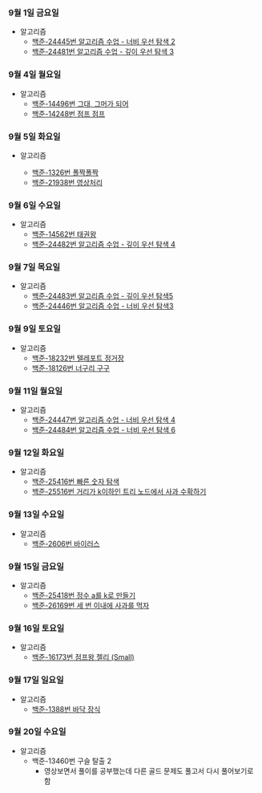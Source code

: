 ### 9월 1일 금요일

- 알고리즘
  - [백준-24445번 알고리즘 수업 - 너비 우선 탐색 2](https://github.com/sc303030/algorithm_practice/blob/91687828a4c0f27c2bedb4e3bf9bc1d034a236f6/6.BFS/%5B%EB%B0%B1%EC%A4%80%5D%2024445%EB%B2%88%20%EC%95%8C%EA%B3%A0%EB%A6%AC%EC%A6%98%20%EC%88%98%EC%97%85%20-%20%EB%84%88%EB%B9%84%20%EC%9A%B0%EC%84%A0%20%ED%83%90%EC%83%89%202%20%ED%8C%8C%EC%9D%B4%EC%8D%AC.md)
  - [백준-24481번 알고리즘 수업 - 깊이 우선 탐색 3](https://github.com/sc303030/algorithm_practice/blob/d96e96b3eb07e47087df136746372ce09c0d635c/5.DFS/%5B%EB%B0%B1%EC%A4%80%5D%2024481%EB%B2%88%20%EC%95%8C%EA%B3%A0%EB%A6%AC%EC%A6%98%20%EC%88%98%EC%97%85%20-%20%EA%B9%8A%EC%9D%B4%20%EC%9A%B0%EC%84%A0%20%ED%83%90%EC%83%89%203.md)

### 9월 4일 월요일

- 알고리즘
  - [백준-14496번 그대, 그머가 되어](https://github.com/sc303030/algorithm_practice/blob/eb49d23eaf8148c069611589491871f7c1448195/6.BFS/%5B%EB%B0%B1%EC%A4%80%5D%2014496%EB%B2%88%20%EA%B7%B8%EB%8C%80%2C%20%EA%B7%B8%EB%A8%B8%EA%B0%80%20%EB%90%98%EC%96%B4%20%ED%8C%8C%EC%9D%B4%EC%8D%AC.md)
  - [백준-14248번 점프 점프](https://github.com/sc303030/algorithm_practice/blob/1c3260f8dd6d8f824f2dcdb43df91f51b957c3a3/5.DFS/%5B%EB%B0%B1%EC%A4%80%5D%2014248%EB%B2%88%20%EC%A0%90%ED%94%84%20%EC%A0%90%ED%94%84%20%ED%8C%8C%EC%9D%B4%EC%8D%AC.md)

### 9월 5일 화요일

- 알고리즘

  - [백준-1326번 폴짝폴짝](https://github.com/sc303030/algorithm_practice/blob/e5786f663ad28305dc2579a968f4a90937d6786c/6.BFS/%5B%EB%B0%B1%EC%A4%80%5D%201326%EB%B2%88%20%ED%8F%B4%EC%A7%9D%20%ED%8F%B4%EC%A7%9D%20%ED%8C%8C%EC%9D%B4%EC%8D%AC.md)
  - [백준-21938번 영상처리](https://github.com/sc303030/algorithm_practice/blob/2182e7d132c1a067571bea0f56c13fb7f7b76e8e/5.DFS/%5B%EB%B0%B1%EC%A4%80%5D%2021938%EB%B2%88%20%EC%98%81%EC%83%81%EC%B2%98%EB%A6%AC%20%ED%8C%8C%EC%9D%B4%EC%8D%AC.md)


### 9월 6일 수요일

- 알고리즘
  - [백준-14562번 태권왕](https://github.com/sc303030/algorithm_practice/blob/e8d5743b404e382982052c47ffdc7724d3d87e89/6.BFS/%5B%EB%B0%B1%EC%A4%80%5D%2014562%EB%B2%88%20%ED%83%9C%EA%B6%8C%EC%99%95%20%ED%8C%8C%EC%9D%B4%EC%8D%AC.md)
  - [백준-24482번 알고리즘 수업 - 깊이 우선 탐색 4](https://github.com/sc303030/algorithm_practice/blob/fe4987ef68ae30dd6a19996790196e205963f71a/5.DFS/%5B%EB%B0%B1%EC%A4%80%5D%2024482%EB%B2%88%20%EC%95%8C%EA%B3%A0%EB%A6%AC%EC%A6%98%20%EC%88%98%EC%97%85%20-%20%EA%B9%8A%EC%9D%B4%20%EC%9A%B0%EC%84%A0%20%ED%83%90%EC%83%89%204%20%ED%8C%8C%EC%9D%B4%EC%8D%AC.md)

### 9월 7일 목요일

- 알고리즘
  - [백준-24483번 알고리즘 수업 - 깊이 우선 탐색5](https://github.com/sc303030/algorithm_practice/blob/cd31fec282c121ffcee8679cdead277b3cd88daf/5.DFS/%5B%EB%B0%B1%EC%A4%80%5D%2024483%EB%B2%88%20%EC%95%8C%EA%B3%A0%EB%A6%AC%EC%A6%98%20%EC%88%98%EC%97%85%20-%20%EA%B9%8A%EC%9D%B4%20%EC%9A%B0%EC%84%A0%20%ED%83%90%EC%83%89%205%20%ED%8C%8C%EC%9D%B4%EC%8D%AC.md)
  - [백준-24446번 알고리즘 수업 - 너비 우선 탐색3](http://github.com/sc303030/algorithm_practice/commit/85c3138e5d994ee9fe7ef1d7ef262a174184eb61)

### 9월 9일 토요일

- 알고리즘
  - [백준-18232번 텔레포트 정거장](https://github.com/sc303030/algorithm_practice/blob/ea3d2cf0cf5daa7e21c02105b06877f682a6c94f/6.BFS/%5B%EB%B0%B1%EC%A4%80%5D%2018232%EB%B2%88%20%ED%85%94%EB%A0%88%ED%8F%AC%ED%8A%B8%20%EC%A0%95%EA%B1%B0%EC%9E%A5%20%ED%8C%8C%EC%9D%B4%EC%8D%AC.md)
  - [백준-18126번 너구리 구구](https://github.com/sc303030/algorithm_practice/blob/5421b6290bfb83fed0d72c422946b0c7bb76901d/5.DFS/%5B%EB%B0%B1%EC%A4%80%5D%2018126%EB%B2%88%20%EB%84%88%EA%B5%AC%EB%A6%AC%20%EA%B5%AC%EA%B5%AC%20%ED%8C%8C%EC%9D%B4%EC%8D%AC.md)

### 9월 11일 월요일

- 알고리즘
  - [백준-24447번 알고리즘 수업 - 너비 우선 탐색 4](https://github.com/sc303030/algorithm_practice/blob/8501d1b27e28218ffa9b00c11c85d44c4a883eed/6.BFS/%5B%EB%B0%B1%EC%A4%80%5D%2024447%EB%B2%88%20%EC%95%8C%EA%B3%A0%EB%A6%AC%EC%A6%98%20%EC%88%98%EC%97%85%20-%20%EB%84%88%EB%B9%84%20%EC%9A%B0%EC%84%A0%20%ED%83%90%EC%83%89%204%20%ED%8C%8C%EC%9D%B4%EC%8D%AC.md)
  - [백준-24484번 알고리즘 수업 - 너비 우선 탐색 6](https://github.com/sc303030/algorithm_practice/blob/d8ed8d84bf311492100dcd98335f4500f4dff48b/5.DFS/%5B%EB%B0%B1%EC%A4%80%5D%2024484%EB%B2%88%20%EC%95%8C%EA%B3%A0%EB%A6%AC%EC%A6%98%20%EC%88%98%EC%97%85%20-%20%EB%84%88%EB%B9%84%20%EC%9A%B0%EC%84%A0%20%ED%83%90%EC%83%89%206%20%ED%8C%8C%EC%9D%B4%EC%8D%AC.md)

### 9월 12일 화요일

- 알고리즘
  - [백준-25416번 빠른 숫자 탐색](https://github.com/sc303030/algorithm_practice/blob/91cf9e2dc4bdf3c32db8a75162a441fe148f10d8/6.BFS/%5B%EB%B0%B1%EC%A4%80%5D%2025416%EB%B2%88%20%EB%B9%A0%EB%A5%B8%20%EC%88%AB%EC%9E%90%20%ED%83%90%EC%83%89%20%ED%8C%8C%EC%9D%B4%EC%8D%AC.md)
  - [백준-25516번 거리가 k이하인 트리 노드에서 사과 수확하기](https://github.com/sc303030/algorithm_practice/blob/9b82647cdd1ed4e7f64c3900917b274f32429587/5.DFS/%5B%EB%B0%B1%EC%A4%80%5D%2025516%EB%B2%88%20%EA%B1%B0%EB%A6%AC%EA%B0%80%20k%EC%9D%B4%ED%95%98%EC%9D%B8%20%ED%8A%B8%EB%A6%AC%20%EB%85%B8%EB%93%9C%EC%97%90%EC%84%9C%20%EC%82%AC%EA%B3%BC%20%EC%88%98%ED%99%95%ED%95%98%EA%B8%B0%20%ED%8C%8C%EC%9D%B4%EC%8D%AC.md)

### 9월 13일 수요일

- 알고리즘
  - [백준-2606번 바이러스](https://github.com/sc303030/algorithm_practice/blob/ed6cf5782aabe01924ed71630e44f3d1997019d6/6.BFS/%5B%EB%B0%B1%EC%A4%80%5D%202606%EB%B2%88%20%EB%B0%94%EC%9D%B4%EB%9F%AC%EC%8A%A4%20%ED%8C%8C%EC%9D%B4%EC%8D%AC.md)

### 9월 15일 금요일

- 알고리즘
  - [백준-25418번 정수 a를 k로 만들기](https://github.com/sc303030/algorithm_practice/blob/6e9972ad412ac8d0dff362755a456f7078cf2ff7/6.BFS/%5B%EB%B0%B1%EC%A4%80%5D%2025418%EB%B2%88%20%EC%A0%95%EC%88%98%20a%EB%A5%BC%20k%EB%A1%9C%20%EB%A7%8C%EB%93%A4%EA%B8%B0%20%ED%8C%8C%EC%9D%B4%EC%8D%AC.md)
  - [백준-26169번 세 번 이내에 사과를 먹자](https://github.com/sc303030/algorithm_practice/blob/121c765f9ab50235ae68811d81bb7e7712a015e1/5.DFS/%5B%EB%B0%B1%EC%A4%80%5D%2026169%EB%B2%88%20%EC%84%B8%20%EB%B2%88%20%EC%9D%B4%EB%82%B4%EC%97%90%20%EC%82%AC%EA%B3%BC%EB%A5%BC%20%EB%A8%B9%EC%9E%90%20%ED%8C%8C%EC%9D%B4%EC%8D%AC.md)

### 9월 16일 토요일

- 알고리즘
  - [백준-16173번 점프왕 젤리 (Small)](https://github.com/sc303030/algorithm_practice/blob/181d65b5afa6eac60ca38be5b7e47a62faadf2a7/6.BFS/%5B%EB%B0%B1%EC%A4%80%5D%2016173%EB%B2%88%20%EC%A0%90%ED%94%84%EC%99%95%20%EC%A0%A4%EB%A6%AC%20(Small)%20%ED%8C%8C%EC%9D%B4%EC%8D%AC.md)

### 9월 17일 일요일

- 알고리즘
  - [백준-1388번 바닥 장식](https://github.com/sc303030/algorithm_practice/blob/538970453a470118d7de9128d68a5b0e0014f391/5.DFS/%5B%EB%B0%B1%EC%A4%80%5D%201388%EB%B2%88%20%EB%B0%94%EB%8B%A5%20%EC%9E%A5%EC%8B%9D%20%ED%8C%8C%EC%9D%B4%EC%8D%AC.md)

### 9월 20일 수요일

- 알고리즘
  - 백준-13460번 구슬 탈출 2
    - 영상보면서 풀이를 공부했는데 다른 골드 문제도 풀고서 다시 풀어보기로 함